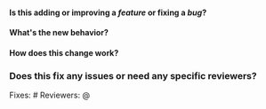 <!--
Please target PR's against `develop` branch unless it is a hotfix to `master`
-->

#### Is this adding or improving a _feature_ or fixing a _bug_?


#### What's the new behavior?


#### How does this change work?

<!-- 
If your change is non-trivial, please include a short description of how the new logic works, and why you decided to solve it the way you did. This is incredibly helpful so that reviewers don't have to guess based on the code.
-->

### Does this fix any issues or need any specific reviewers?

Fixes: #
Reviewers: @